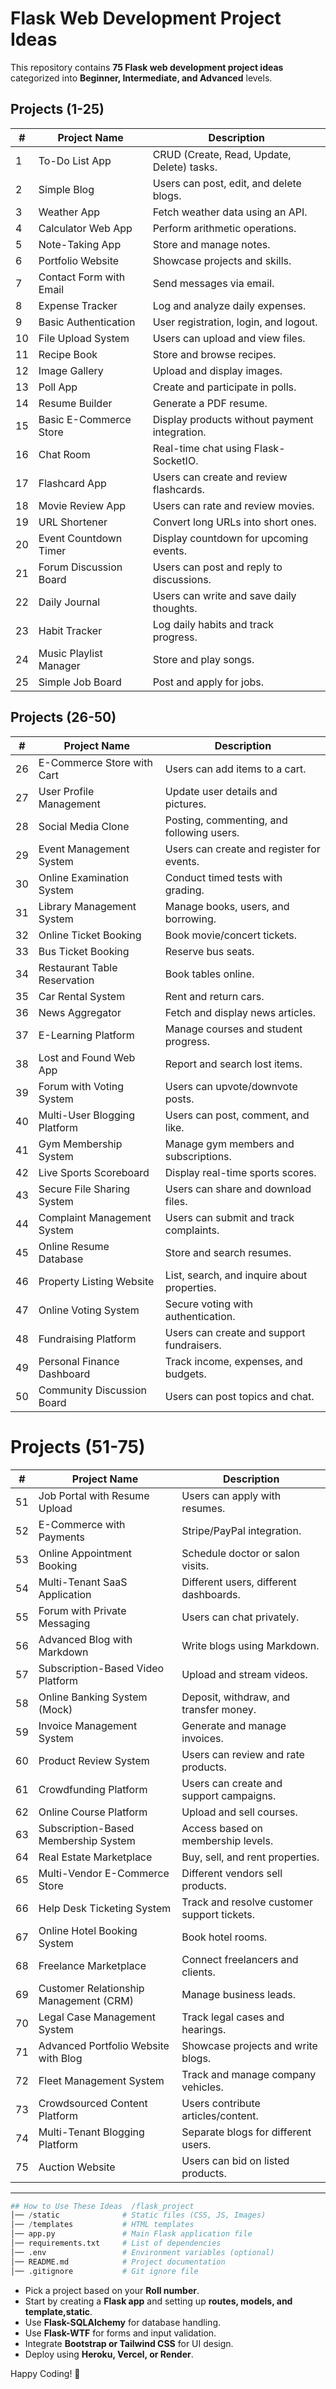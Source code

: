 # Flask Web Development Project Ideas

This repository contains **75 Flask web development project ideas** categorized into **Beginner, Intermediate, and Advanced** levels.

##  Projects (1-25)

| #  | Project Name | Description |
|----|-------------|------------|
| 1  | To-Do List App | CRUD (Create, Read, Update, Delete) tasks. |
| 2  | Simple Blog | Users can post, edit, and delete blogs. |
| 3  | Weather App | Fetch weather data using an API. |
| 4  | Calculator Web App | Perform arithmetic operations. |
| 5  | Note-Taking App | Store and manage notes. |
| 6  | Portfolio Website | Showcase projects and skills. |
| 7  | Contact Form with Email | Send messages via email. |
| 8  | Expense Tracker | Log and analyze daily expenses. |
| 9  | Basic Authentication | User registration, login, and logout. |
| 10 | File Upload System | Users can upload and view files. |
| 11 | Recipe Book | Store and browse recipes. |
| 12 | Image Gallery | Upload and display images. |
| 13 | Poll App | Create and participate in polls. |
| 14 | Resume Builder | Generate a PDF resume. |
| 15 | Basic E-Commerce Store | Display products without payment integration. |
| 16 | Chat Room | Real-time chat using Flask-SocketIO. |
| 17 | Flashcard App | Users can create and review flashcards. |
| 18 | Movie Review App | Users can rate and review movies. |
| 19 | URL Shortener | Convert long URLs into short ones. |
| 20 | Event Countdown Timer | Display countdown for upcoming events. |
| 21 | Forum Discussion Board | Users can post and reply to discussions. |
| 22 | Daily Journal | Users can write and save daily thoughts. |
| 23 | Habit Tracker | Log daily habits and track progress. |
| 24 | Music Playlist Manager | Store and play songs. |
| 25 | Simple Job Board | Post and apply for jobs. |

##  Projects (26-50)

| #  | Project Name | Description |
|----|-------------|------------|
| 26 | E-Commerce Store with Cart | Users can add items to a cart. |
| 27 | User Profile Management | Update user details and pictures. |
| 28 | Social Media Clone | Posting, commenting, and following users. |
| 29 | Event Management System | Users can create and register for events. |
| 30 | Online Examination System | Conduct timed tests with grading. |
| 31 | Library Management System | Manage books, users, and borrowing. |
| 32 | Online Ticket Booking | Book movie/concert tickets. |
| 33 | Bus Ticket Booking | Reserve bus seats. |
| 34 | Restaurant Table Reservation | Book tables online. |
| 35 | Car Rental System | Rent and return cars. |
| 36 | News Aggregator | Fetch and display news articles. |
| 37 | E-Learning Platform | Manage courses and student progress. |
| 38 | Lost and Found Web App | Report and search lost items. |
| 39 | Forum with Voting System | Users can upvote/downvote posts. |
| 40 | Multi-User Blogging Platform | Users can post, comment, and like. |
| 41 | Gym Membership System | Manage gym members and subscriptions. |
| 42 | Live Sports Scoreboard | Display real-time sports scores. |
| 43 | Secure File Sharing System | Users can share and download files. |
| 44 | Complaint Management System | Users can submit and track complaints. |
| 45 | Online Resume Database | Store and search resumes. |
| 46 | Property Listing Website | List, search, and inquire about properties. |
| 47 | Online Voting System | Secure voting with authentication. |
| 48 | Fundraising Platform | Users can create and support fundraisers. |
| 49 | Personal Finance Dashboard | Track income, expenses, and budgets. |
| 50 | Community Discussion Board | Users can post topics and chat. |

# Projects (51-75)

| #  | Project Name | Description |
|----|-------------|------------|
| 51 | Job Portal with Resume Upload | Users can apply with resumes. |
| 52 | E-Commerce with Payments | Stripe/PayPal integration. |
| 53 | Online Appointment Booking | Schedule doctor or salon visits. |
| 54 | Multi-Tenant SaaS Application | Different users, different dashboards. |
| 55 | Forum with Private Messaging | Users can chat privately. |
| 56 | Advanced Blog with Markdown | Write blogs using Markdown. |
| 57 | Subscription-Based Video Platform | Upload and stream videos. |
| 58 | Online Banking System (Mock) | Deposit, withdraw, and transfer money. |
| 59 | Invoice Management System | Generate and manage invoices. |
| 60 | Product Review System | Users can review and rate products. |
| 61 | Crowdfunding Platform | Users can create and support campaigns. |
| 62 | Online Course Platform | Upload and sell courses. |
| 63 | Subscription-Based Membership System | Access based on membership levels. |
| 64 | Real Estate Marketplace | Buy, sell, and rent properties. |
| 65 | Multi-Vendor E-Commerce Store | Different vendors sell products. |
| 66 | Help Desk Ticketing System | Track and resolve customer support tickets. |
| 67 | Online Hotel Booking System | Book hotel rooms. |
| 68 | Freelance Marketplace | Connect freelancers and clients. |
| 69 | Customer Relationship Management (CRM) | Manage business leads. |
| 70 | Legal Case Management System | Track legal cases and hearings. |
| 71 | Advanced Portfolio Website with Blog | Showcase projects and write blogs. |
| 72 | Fleet Management System | Track and manage company vehicles. |
| 73 | Crowdsourced Content Platform | Users contribute articles/content. |
| 74 | Multi-Tenant Blogging Platform | Separate blogs for different users. |
| 75 | Auction Website | Users can bid on listed products. |

---
~~~python
## How to Use These Ideas  /flask_project
│── /static              # Static files (CSS, JS, Images)
│── /templates           # HTML templates
│── app.py               # Main Flask application file
│── requirements.txt     # List of dependencies
│── .env                 # Environment variables (optional)
│── README.md            # Project documentation
│── .gitignore           # Git ignore file

~~~

- Pick a project based on your **Roll number**.  
- Start by creating a **Flask app** and setting up **routes, models, and template,static**.  
- Use **Flask-SQLAlchemy** for database handling.  
- Use **Flask-WTF** for forms and input validation.  
- Integrate **Bootstrap or Tailwind CSS** for UI design.  
- Deploy using **Heroku, Vercel, or Render**.  

Happy Coding! 🚀  


